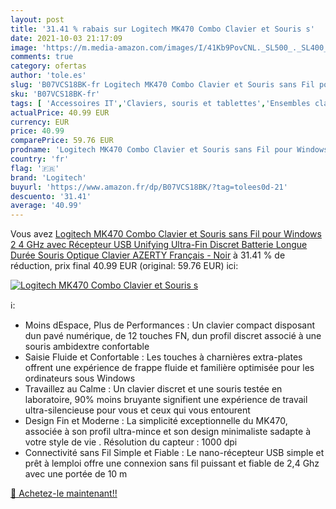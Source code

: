```yaml
---
layout: post
title: '31.41 % rabais sur Logitech MK470 Combo Clavier et Souris s'
date: 2021-10-03 21:17:09
image: 'https://m.media-amazon.com/images/I/41Kb9PovCNL._SL500_._SL400_.jpg'
comments: true
category: ofertas
author: 'tole.es'
slug: 'B07VCS18BK-fr Logitech MK470 Combo Clavier et Souris sans Fil pour...'
sku: 'B07VCS18BK-fr'
tags: [ 'Accessoires IT','Claviers, souris et tablettes','Ensembles clavier et souris','Informatique','logitech', ]
actualPrice: 40.99 EUR
currency: EUR
price: 40.99
comparePrice: 59.76 EUR
prodname: 'Logitech MK470 Combo Clavier et Souris sans Fil pour Windows  2 4 GHz avec Récepteur USB Unifying  Ultra-Fin  Discret  Batterie Longue Durée  Souris Optique  Clavier AZERTY Français - Noir'
country: 'fr'
flag: '🇫🇷'
brand: 'Logitech'
buyurl: 'https://www.amazon.fr/dp/B07VCS18BK/?tag=tolees0d-21'
descuento: '31.41'
average: '40.99'
---
```


Vous avez [Logitech MK470 Combo Clavier et Souris sans Fil pour Windows  2 4 GHz avec Récepteur USB Unifying  Ultra-Fin  Discret  Batterie Longue Durée  Souris Optique  Clavier AZERTY Français - Noir](https://www.amazon.fr/dp/B07VCS18BK/?tag=tolees0d-21)  à  31.41 % de réduction, prix final  40.99 EUR (original: 59.76 EUR) ici:

[![Logitech MK470 Combo Clavier et Souris s](https://m.media-amazon.com/images/I/41Kb9PovCNL._SL500_._SL400_.jpg)](https://www.amazon.fr/dp/B07VCS18BK/?tag=tolees0d-21)

ℹ️:

- Moins dEspace, Plus de Performances : Un clavier compact disposant dun pavé numérique, de 12 touches FN, dun profil discret associé à une souris ambidextre confortable
- Saisie Fluide et Confortable : Les touches à charnières extra-plates offrent une expérience de frappe fluide et familière optimisée pour les ordinateurs sous Windows
- Travaillez au Calme : Un clavier discret et une souris testée en laboratoire, 90% moins bruyante signifient une expérience de travail ultra-silencieuse pour vous et ceux qui vous entourent
- Design Fin et Moderne : La simplicité exceptionnelle du MK470, associée à son profil ultra-mince et son design minimaliste sadapte à votre style de vie . Résolution du capteur : 1000 dpi
- Connectivité sans Fil Simple et Fiable : Le nano-récepteur USB simple et prêt à lemploi offre une connexion sans fil puissant et fiable de 2,4 Ghz avec une portée de 10 m

[🛒 Achetez-le maintenant!!](https://www.amazon.fr/dp/B07VCS18BK/?tag=tolees0d-21)
